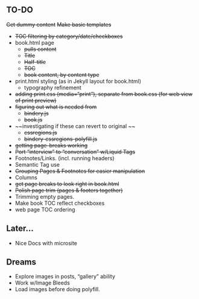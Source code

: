 ## TO-DO

~~Get dummy content~~
~~Make basic templates~~
- ~~TOC filtering by category/date/checkboxes~~
- book.html page
	- ~~pulls content~~
	- ~~Title~~
	- ~~Half-title~~
	- ~~TOC~~
	- ~~book content, by content type~~
- print.html styling (as in Jekyll layout for book.html)
	- typography refinement
- ~~adding print.css (media=“print”), separate from book.css (for web view of print preview)~~
- ~~figuring out what is needed from~~
	- ~~bindery.js~~
	- ~~book.js~~
- ~~investigating if these can revert to original ~~
	- ~~cssregions.js~~
	- ~~bindery-cssregions-polyfill.js~~
- ~~getting page-breaks working~~
- ~~Port “interview” to “conversation” w/Liquid Tags~~
- Footnotes/Links. (incl. running headers)
- Semantic Tag use
- ~~Grouping Pages & Footnotes for easier manipulation~~ 
- Columns
- ~~get page breaks to look right in book.html~~
- ~~Polish page trim (pages & footers together)~~
- Trimming empty pages.
- Make book TOC reflect checkboxes
- web page TOC ordering

## Later…
- Nice Docs with microsite

## Dreams
- Explore images in posts, “gallery” ability
- Work w/Image Bleeds
- Load images before doing polyfill.


